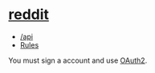 # [reddit](https://www.reddit.com)

* [/api](https://www.reddit.com/dev/api)
* [Rules](https://github.com/reddit-archive/reddit/wiki/API)

You must sign a account and use [OAuth2](https://github.com/reddit-archive/reddit/wiki/OAuth2).
